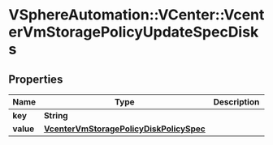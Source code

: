 # VSphereAutomation::VCenter::VcenterVmStoragePolicyUpdateSpecDisks

## Properties
Name | Type | Description | Notes
------------ | ------------- | ------------- | -------------
**key** | **String** |  | [optional] 
**value** | [**VcenterVmStoragePolicyDiskPolicySpec**](VcenterVmStoragePolicyDiskPolicySpec.md) |  | [optional] 


